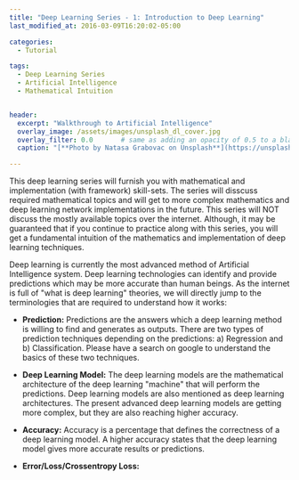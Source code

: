 ```yaml
---
title: "Deep Learning Series - 1: Introduction to Deep Learning"
last_modified_at: 2016-03-09T16:20:02-05:00

categories:
  - Tutorial

tags:
  - Deep Learning Series
  - Artificial Intelligence
  - Mathematical Intuition


header:
  excerpt: "Walkthrough to Artificial Intelligence"
  overlay_image: /assets/images/unsplash_dl_cover.jpg
  overlay_filter: 0.0 		# same as adding an opacity of 0.5 to a black background
  caption: "[**Photo by Natasa Grabovac on Unsplash**](https://unsplash.com/photos/y7cHrP9UPw4)"

---
```


This deep learning series will furnish you with mathematical and implementation (with framework) skill-sets. The series will disscuss required mathematical topics and will get to more complex mathematics and deep learning network implementations in the future. This series will NOT discuss the mostly available topics over the internet. Although, it may be guaranteed that if you continue to practice along with this series, you will get a fundamental intuition of the mathematics and implementation of deep learning techniques.

Deep learning is currently the most advanced method of Artificial Intelligence system. Deep learning technologies can identify and provide predictions which may be more accurate than human beings. As the internet is full of "what is deep learning" theories, we will directly jump to the terminologies that are required to understand how it works:

* **Prediction:** Predictions are the answers which a deep learning method is willing to find and generates as outputs. There are two types of prediction techniques depending on the predictions: a) Regression and b) Classification. Please have a search on google to understand the basics of these two techniques.

* **Deep Learning Model:** The deep learning models are the mathematical architecture of the deep learning "machine" that will perform the predictions. Deep learning models are also mentioned as deep learning architectures. The present advanced deep learning models are getting more complex, but they are also reaching higher accuracy.

* **Accuracy:** Accuracy is a percentage that defines the correctness of a deep learning model. A higher accuracy states that the deep learning model gives more accurate results or predictions.

* **Error/Loss/Crossentropy Loss:**